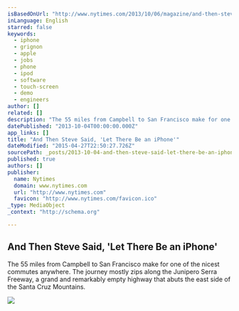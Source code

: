 ```yaml
---
isBasedOnUrl: "http://www.nytimes.com/2013/10/06/magazine/and-then-steve-said-let-there-be-an-iphone.html?_r=2&"
inLanguage: English
starred: false
keywords:
  - iphone
  - grignon
  - apple
  - jobs
  - phone
  - ipod
  - software
  - touch-screen
  - demo
  - engineers
author: []
related: []
description: "The 55 miles from Campbell to San Francisco make for one of the nicest commutes anywhere. The journey mostly zips along the Junipero Serra Freeway, a grand and remarkably empty highway that abuts the east side of the Santa Cruz Mountains."
datePublished: "2013-10-04T00:00:00.000Z"
app_links: []
title: "And Then Steve Said, 'Let There Be an iPhone'"
dateModified: "2015-04-27T22:50:27.726Z"
sourcePath: _posts/2013-10-04-and-then-steve-said-let-there-be-an-iphone.md
published: true
authors: []
publisher:
  name: Nytimes
  domain: www.nytimes.com
  url: "http://www.nytimes.com"
  favicon: "http://www.nytimes.com/favicon.ico"
_type: MediaObject
_context: "http://schema.org"

---
```

<article style=""><h1>And Then Steve Said, 'Let There Be an iPhone'</h1><p>The 55 miles from Campbell to San Francisco make for one of the nicest commutes anywhere. The journey mostly zips along the Junipero Serra Freeway, a grand and remarkably empty highway that abuts the east side of the Santa Cruz Mountains.</p><img src="http://graphics8.nytimes.com/images/2013/10/06/magazine/iphone_ss-slide-WXU1/iphone_ss-slide-WXU1-videoSixteenByNine600.jpg" /></article>